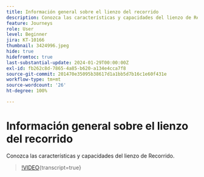 ```yaml
---
title: Información general sobre el lienzo del recorrido
description: Conozca las características y capacidades del lienzo de Recorrido.
feature: Journeys
role: User
level: Beginner
jira: KT-10166
thumbnail: 3424996.jpeg
hide: true
hidefromtoc: true
last-substantial-update: 2024-01-29T00:00:00Z
exl-id: fb262c8d-7865-4a85-b620-a134e4cca7f8
source-git-commit: 201470e35095b38617d1a1bb5d7b16c1e60f431e
workflow-type: tm+mt
source-wordcount: '26'
ht-degree: 100%

---
```


# Información general sobre el lienzo del recorrido

Conozca las características y capacidades del lienzo de Recorrido.

>[!VIDEO](https://video.tv.adobe.com/v/344628?quality=12&learn=on&captions=spa){transcript=true}
